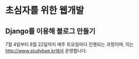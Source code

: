 # 초심자를 위한 웹개발

## Django를 이용해 블로그 만들기

7월 4일부터 8월 22일까지 매주 토요일마다 진행되는 과정이며, 이는 http://www.studybee.kr에서 운영합니다.
